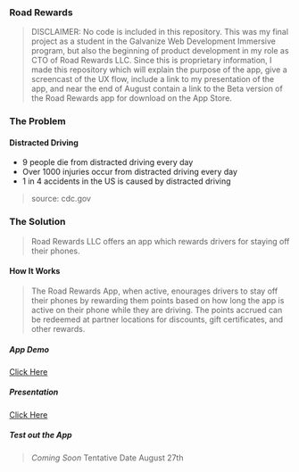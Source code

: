 ### Road Rewards
> DISCLAIMER: No code is included in this repository.  This was my final project as a student in the Galvanize Web Development Immersive program, but also the beginning of product development in my role as CTO of Road Rewards LLC.  Since this is proprietary information, I made this repository which will explain the purpose of the app, give a screencast of the UX flow, include a link to my presentation of the app, and near the end of August contain a link to the Beta version of the Road Rewards app for download on the App Store.

### The Problem
#### Distracted Driving
* 9 people die from distracted driving every day
* Over 1000 injuries occur from distracted driving every day
* 1 in 4 accidents in the US is caused by distracted driving
> source: cdc.gov

### The Solution
> Road Rewards LLC offers an app which rewards drivers for staying off their phones.

#### How It Works
> The Road Rewards App, when active, enourages drivers to stay off their phones by rewarding them points based on how long the app is active on their phone while they are driving.  The points accrued can be redeemed at partner locations for discounts, gift certificates, and other rewards.

##### App Demo
[Click Here](https://www.youtube.com/watch?v=z_3PiGbQCC0)

##### Presentation
[Click Here](https://youtu.be/nHqyM-4Vqf8?t=1h5m27s)

##### Test out the App
> *Coming Soon* Tentative Date August 27th